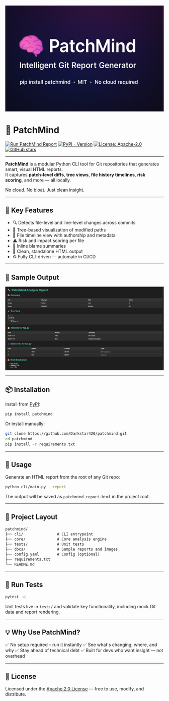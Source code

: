 <p align="center">
  <img src="https://raw.githubusercontent.com/Darkstar420/patchmind/main/docs/patchmind.png" alt="PatchMind Banner">
</p>

# 🧠 PatchMind

[![Run PatchMind Report](https://github.com/Darkstar420/patchmind/actions/workflows/patchmind.yml/badge.svg?branch=main)](https://github.com/Darkstar420/patchmind/actions/workflows/patchmind.yml)
[![PyPI - Version](https://img.shields.io/pypi/v/patchmind?color=blue)](https://pypi.org/project/patchmind/)
[![License: Apache-2.0](https://img.shields.io/badge/License-Apache%202.0-green.svg)](https://opensource.org/licenses/Apache-2.0)
[![GitHub stars](https://img.shields.io/github/stars/Darkstar420/patchmind?style=social)](https://github.com/Darkstar420/patchmind/stargazers)

---

**PatchMind** is a modular Python CLI tool for Git repositories that generates smart, visual HTML reports.  
It captures **patch-level diffs**, **tree views**, **file history timelines**, **risk scoring**, and more — all locally.

No cloud. No bloat. Just clean insight.

---

## 🚀 Key Features

- 🔍 Detects file-level and line-level changes across commits  
- 🌳 Tree-based visualization of modified paths  
- 📅 File timeline view with authorship and metadata  
- ⚠️ Risk and impact scoring per file  
- 👤 Inline blame summaries  
- 📄 Clean, standalone HTML output  
- ⚙️ Fully CLI-driven — automate in CI/CD

---

## 📸 Sample Output

![PatchMind HTML Report Sample](https://raw.githubusercontent.com/Darkstar420/patchmind/main/docs/patchmind_report_sample.png)

---

## 📦 Installation

Install from [PyPI](https://pypi.org/project/patchmind/):

```bash
pip install patchmind
````

Or install manually:

```bash
git clone https://github.com/Darkstar420/patchmind.git
cd patchmind
pip install -r requirements.txt
```

---

## 🧪 Usage

Generate an HTML report from the root of any Git repo:

```bash
python cli/main.py --report
```

The output will be saved as `patchmind_report.html` in the project root.

---

## 📂 Project Layout

```
patchmind/
├── cli/               # CLI entrypoint
├── core/              # Core analysis engine
├── tests/             # Unit tests
├── docs/              # Sample reports and images
├── config.yaml        # Config (optional)
├── requirements.txt
└── README.md
```

---

## 🧪 Run Tests

```bash
pytest -q
```

Unit tests live in `tests/` and validate key functionality, including mock Git data and report rendering.

---

## 💡 Why Use PatchMind?

✅ No setup required – run it instantly
✅ See what's changing, where, and why
✅ Stay ahead of technical debt
✅ Built for devs who want insight — not overhead

---

## 📄 License

Licensed under the [Apache 2.0 License](https://opensource.org/licenses/Apache-2.0) — free to use, modify, and distribute.

```

